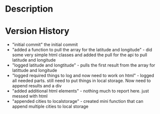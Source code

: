 # Description

# Version History

- "initial commit" the initial commit
- "added a function to pull the array for the latitude and longitude" - did some very simple html classes and added the pull for the api to pull latitude and longitude
- "logged latitude and longtitude" - pulls the first result from the array for latittude and longitude
- "logged required things to log and now need to work on html" - logged all needed parts. still need to put things in local storage. Now need to append results and a div
- "added additional html elements"  - nothing much to report here. just messed with html
- "appended cities to localstorage" - created mini function that can append multiple cities to local storage 